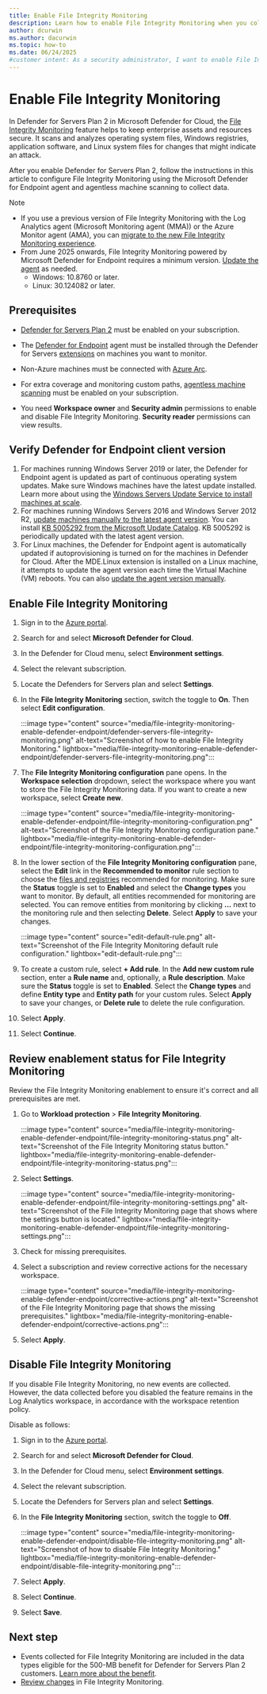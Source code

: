 ```yaml
---
title: Enable File Integrity Monitoring 
description: Learn how to enable File Integrity Monitoring when you collect data with Microsoft Defender for Endpoint.
author: dcurwin
ms.author: dacurwin
ms.topic: how-to
ms.date: 06/24/2025
#customer intent: As a security administrator, I want to enable File Integrity Monitoring so that I can detect unauthorized changes to critical files.
---
```


# Enable File Integrity Monitoring

In Defender for Servers Plan 2 in Microsoft Defender for Cloud, the [File Integrity Monitoring](file-integrity-monitoring-overview.md) feature helps to keep enterprise assets and resources secure. It scans and analyzes operating system files, Windows registries, application software, and Linux system files for changes that might indicate an attack.

After you enable Defender for Servers Plan 2, follow the instructions in this article to configure File Integrity Monitoring using the Microsoft Defender for Endpoint agent and agentless machine scanning to collect data.

> [!NOTE]
>
> - If you use a previous version of File Integrity Monitoring with the Log Analytics agent (Microsoft Monitoring agent (MMA)) or the Azure Monitor agent (AMA), you can [migrate to the new File Integrity Monitoring experience](migrate-file-integrity-monitoring.md).
> - From June 2025 onwards, File Integrity Monitoring powered by Microsoft Defender for Endpoint requires a minimum version. [Update the agent](#verify-defender-for-endpoint-client-version) as needed.
>   - Windows: 10.8760 or later.
>   - Linux: 30.124082 or later.

## Prerequisites

- [Defender for Servers Plan 2](tutorial-enable-servers-plan.md) must be enabled on your subscription.
- The [Defender for Endpoint](/defender-endpoint/microsoft-defender-endpoint) agent must be installed through the Defender for Servers [extensions](faq-defender-for-servers.yml) on machines you want to monitor.
- Non-Azure machines must be connected with [Azure Arc](/azure/azure-arc/servers/learn/quick-enable-hybrid-vm).
- For extra coverage and monitoring custom paths, [agentless machine scanning](concept-agentless-data-collection.md) must be enabled on your subscription.

- You need **Workspace owner** and **Security admin** permissions to enable and disable File Integrity Monitoring. **Security reader** permissions can view results.

## Verify Defender for Endpoint client version

1. For machines running Windows Server 2019 or later, the Defender for Endpoint agent is updated as part of continuous operating system updates. Make sure Windows machines have the latest update installed. Learn more about using the [Windows Servers Update Service to install machines at scale](/windows-server/administration/windows-server-update-services/get-started/windows-server-update-services-wsus).
1. For machines running Windows Servers 2016 and Windows Server 2012 R2, [update machines manually to the latest agent version](https://support.microsoft.com/topic/microsoft-defender-for-endpoint-update-for-edr-sensor-f8f69773-f17f-420f-91f4-a8e5167284ac). You can install [KB 5005292 from the Microsoft Update Catalog](https://www.catalog.update.microsoft.com/Search.aspx?q=KB5005292). KB 5005292 is periodically updated with the latest agent version.
1. For Linux machines, the Defender for Endpoint agent is automatically updated if autoprovisioning is turned on for the machines in Defender for Cloud. After the MDE.Linux extension is installed on a Linux machine, it attempts to update the agent version each time the Virtual Machine (VM) reboots. You can also [update the agent version manually](/defender-endpoint/linux-updates).

## Enable File Integrity Monitoring

1. Sign in to the [Azure portal](https://portal.azure.com).

1. Search for and select **Microsoft Defender for Cloud**.

1. In the Defender for Cloud menu, select **Environment settings**.

1. Select the relevant subscription.

1. Locate the Defenders for Servers plan and select **Settings**.
1. In the **File Integrity Monitoring** section, switch the toggle to **On**. Then select **Edit configuration**.

    :::image type="content" source="media/file-integrity-monitoring-enable-defender-endpoint/defender-servers-file-integrity-monitoring.png" alt-text="Screenshot of how to enable File Integrity Monitoring." lightbox="media/file-integrity-monitoring-enable-defender-endpoint/defender-servers-file-integrity-monitoring.png":::

1. The **File Integrity Monitoring configuration** pane opens. In the **Workspace selection** dropdown, select the workspace where you want to store the File Integrity Monitoring data. If you want to create a new workspace, select **Create new**.

   :::image type="content" source="media/file-integrity-monitoring-enable-defender-endpoint/file-integrity-monitoring-configuration.png" alt-text="Screenshot of the File Integrity Monitoring configuration pane." lightbox="media/file-integrity-monitoring-enable-defender-endpoint/file-integrity-monitoring-configuration.png":::

1. In the lower section of the **File Integrity Monitoring configuration** pane, select the **Edit** link in the **Recommended to monitor** rule section to choose the [files and registries](file-integrity-monitoring-overview#recommended-items-to-monitor) recommended for monitoring. Make sure the **Status** toggle is set to **Enabled** and select the **Change types** you want to monitor. By default, all entities recommended for monitoring are selected. You can remove entities from monitoring by clicking **...** next to the monitoring rule and then selecting **Delete**. Select **Apply** to save your changes.

   :::image type="content" source="edit-default-rule.png" alt-text="Screenshot of the File Integrity Monitoring default rule configuration." lightbox="edit-default-rule.png":::

1. To create a custom rule, select **+ Add rule**. In the **Add new custom rule** section, enter a **Rule name** and, optionally, a **Rule description**. Make sure the **Status** toggle is set to **Enabled**. Select the **Change types** and define **Entity type** and **Entity path** for your custom rules. Select **Apply** to save your changes, or **Delete rule** to delete the rule configuration.

1. Select **Apply**.

1. Select **Continue**.

## Review enablement status for File Integrity Monitoring

Review the File Integrity Monitoring enablement to ensure it's correct and all prerequisites are met.

1. Go to **Workload protection** > **File Integrity Monitoring**.

    :::image type="content" source="media/file-integrity-monitoring-enable-defender-endpoint/file-integrity-monitoring-status.png" alt-text="Screenshot of the File Integrity Monitoring status button." lightbox="media/file-integrity-monitoring-enable-defender-endpoint/file-integrity-monitoring-status.png":::

1. Select **Settings**.

    :::image type="content" source="media/file-integrity-monitoring-enable-defender-endpoint/file-integrity-monitoring-settings.png" alt-text="Screenshot of the File Integrity Monitoring page that shows where the settings button is located." lightbox="media/file-integrity-monitoring-enable-defender-endpoint/file-integrity-monitoring-settings.png":::

1. Check for missing prerequisites.

1. Select a subscription and review corrective actions for the necessary workspace.

    :::image type="content" source="media/file-integrity-monitoring-enable-defender-endpoint/corrective-actions.png" alt-text="Screenshot of the File Integrity Monitoring page that shows the missing prerequisites." lightbox="media/file-integrity-monitoring-enable-defender-endpoint/corrective-actions.png":::

1. Select **Apply**.

## Disable File Integrity Monitoring

If you disable File Integrity Monitoring, no new events are collected. However, the data collected before you disabled the feature remains in the Log Analytics workspace, in accordance with the workspace retention policy.

Disable as follows:

1. Sign in to the [Azure portal](https://portal.azure.com).
1. Search for and select **Microsoft Defender for Cloud**.
1. In the Defender for Cloud menu, select **Environment settings**.

1. Select the relevant subscription.

1. Locate the Defenders for Servers plan and select **Settings**.
1. In the **File Integrity Monitoring** section, switch the toggle to **Off**.

    :::image type="content" source="media/file-integrity-monitoring-enable-defender-endpoint/disable-file-integrity-monitoring.png" alt-text="Screenshot of how to disable File Integrity Monitoring." lightbox="media/file-integrity-monitoring-enable-defender-endpoint/disable-file-integrity-monitoring.png":::

1. Select **Apply**.

1. Select **Continue**.

1. Select **Save**.

## Next step

- Events collected for File Integrity Monitoring are included in the data types eligible for the 500-MB benefit for Defender for Servers Plan 2 customers. [Learn more about the benefit](data-ingestion-benefit.md).
- [Review changes](file-integrity-monitoring-review-changes.md) in File Integrity Monitoring.
